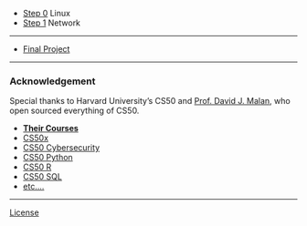 
* [Step 0](/steps/0) Linux
* [Step 1](/steps/1) Network

---

* [Final Project](/project)

---


### Acknowledgement

<!-- <p class="small">
Special thanks to ShanghaiTech University’s <a href="https://slst.shanghaitech.edu.cn/sw_en/main.htm">Prof. Wei SHEN</a> and <a href="https://slst.shanghaitech.edu.cn/yht_en/main.htm">Prof. Hai-Tao YANG</a>, who have been supporting this project.
</p>

--- -->

<p class="small">
Special thanks to Harvard University’s CS50 and <a href="https://cs.harvard.edu/malan/">Prof. David J. Malan</a>, who open sourced everything of CS50.
</p>

<ul class="fa-ul">
  <li data-marker="*"><span class="fa-li"><i class="fas fa-square"></i></span><a href="../../courses/"><strong>Their Courses</strong></a></li>
  <li data-marker="*" class="small"><span class="fa-li"><i class="fas fa-square"></i></span><a href="https://cs50.harvard.edu/x">CS50x</a></li>
  <li data-marker="*" class="small"><span class="fa-li"><i class="fas fa-square"></i></span><a href="https://cs50.harvard.edu/cybersecurity">CS50 Cybersecurity</a></li>
  <li data-marker="*" class="small"><span class="fa-li"><i class="fas fa-square"></i></span><a href="http://cs50.harvard.edu/python">CS50 Python</a></li>
  <li data-marker="*" class="small"><span class="fa-li"><i class="fas fa-square"></i></span><a href="http://cs50.harvard.edu/r">CS50 R</a></li>
  <li data-marker="*" class="small"><span class="fa-li"><i class="fas fa-square"></i></span><a href="http://cs50.harvard.edu/sql">CS50 SQL</a></li>
<li data-marker="*" class="small"><span class="fa-li"><i class="fas fa-square"></i></span><a href="#">etc....</a></li>
</ul>

---

<a href="/license" class="small"><i class="fab fa-creative-commons me-1"></i>License</a>
